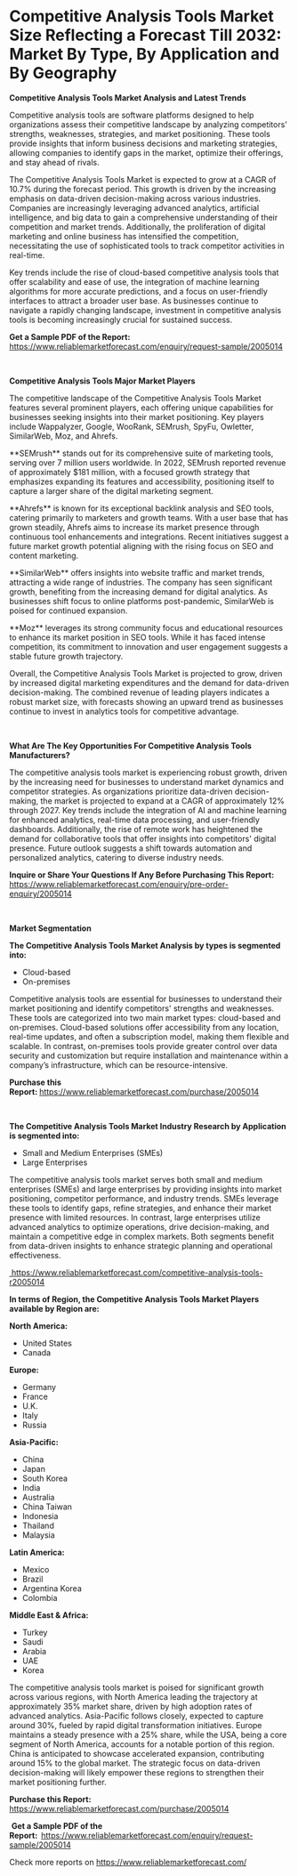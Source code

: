 <p><h1>Competitive Analysis Tools Market Size Reflecting a Forecast Till 2032: Market By Type, By Application and By Geography</h1></p><p><strong>Competitive Analysis Tools Market Analysis and Latest Trends</strong></p>
<p><p>Competitive analysis tools are software platforms designed to help organizations assess their competitive landscape by analyzing competitors' strengths, weaknesses, strategies, and market positioning. These tools provide insights that inform business decisions and marketing strategies, allowing companies to identify gaps in the market, optimize their offerings, and stay ahead of rivals.</p><p>The Competitive Analysis Tools Market is expected to grow at a CAGR of 10.7% during the forecast period. This growth is driven by the increasing emphasis on data-driven decision-making across various industries. Companies are increasingly leveraging advanced analytics, artificial intelligence, and big data to gain a comprehensive understanding of their competition and market trends. Additionally, the proliferation of digital marketing and online business has intensified the competition, necessitating the use of sophisticated tools to track competitor activities in real-time.</p><p>Key trends include the rise of cloud-based competitive analysis tools that offer scalability and ease of use, the integration of machine learning algorithms for more accurate predictions, and a focus on user-friendly interfaces to attract a broader user base. As businesses continue to navigate a rapidly changing landscape, investment in competitive analysis tools is becoming increasingly crucial for sustained success.</p></p>
<p><strong>Get a Sample PDF of the Report:&nbsp;</strong> <a href="https://www.reliablemarketforecast.com/enquiry/request-sample/2005014?utm_campaign=1169&utm_medium=2&utm_source=Github&utm_content=ia&utm_term=15012025&utm_id=competitive-analysis-tools">https://www.reliablemarketforecast.com/enquiry/request-sample/2005014</a></p>
<p>&nbsp;</p>
<p><strong>Competitive Analysis Tools Major Market Players</strong></p>
<p><p>The competitive landscape of the Competitive Analysis Tools Market features several prominent players, each offering unique capabilities for businesses seeking insights into their market positioning. Key players include Wappalyzer, Google, WooRank, SEMrush, SpyFu, Owletter, SimilarWeb, Moz, and Ahrefs.</p><p>**SEMrush** stands out for its comprehensive suite of marketing tools, serving over 7 million users worldwide. In 2022, SEMrush reported revenue of approximately $181 million, with a focused growth strategy that emphasizes expanding its features and accessibility, positioning itself to capture a larger share of the digital marketing segment.</p><p>**Ahrefs** is known for its exceptional backlink analysis and SEO tools, catering primarily to marketers and growth teams. With a user base that has grown steadily, Ahrefs aims to increase its market presence through continuous tool enhancements and integrations. Recent initiatives suggest a future market growth potential aligning with the rising focus on SEO and content marketing.</p><p>**SimilarWeb** offers insights into website traffic and market trends, attracting a wide range of industries. The company has seen significant growth, benefiting from the increasing demand for digital analytics. As businesses shift focus to online platforms post-pandemic, SimilarWeb is poised for continued expansion.</p><p>**Moz** leverages its strong community focus and educational resources to enhance its market position in SEO tools. While it has faced intense competition, its commitment to innovation and user engagement suggests a stable future growth trajectory.</p><p>Overall, the Competitive Analysis Tools Market is projected to grow, driven by increased digital marketing expenditures and the demand for data-driven decision-making. The combined revenue of leading players indicates a robust market size, with forecasts showing an upward trend as businesses continue to invest in analytics tools for competitive advantage.</p></p>
<p>&nbsp;</p>
<p><strong>What Are The Key Opportunities For Competitive Analysis Tools Manufacturers?</strong></p>
<p><p>The competitive analysis tools market is experiencing robust growth, driven by the increasing need for businesses to understand market dynamics and competitor strategies. As organizations prioritize data-driven decision-making, the market is projected to expand at a CAGR of approximately 12% through 2027. Key trends include the integration of AI and machine learning for enhanced analytics, real-time data processing, and user-friendly dashboards. Additionally, the rise of remote work has heightened the demand for collaborative tools that offer insights into competitors' digital presence. Future outlook suggests a shift towards automation and personalized analytics, catering to diverse industry needs.</p></p>
<p><strong>Inquire or Share Your Questions If Any Before Purchasing This Report:</strong> <a href="https://www.reliablemarketforecast.com/enquiry/pre-order-enquiry/2005014?utm_campaign=1169&utm_medium=2&utm_source=Github&utm_content=ia&utm_term=15012025&utm_id=competitive-analysis-tools">https://www.reliablemarketforecast.com/enquiry/pre-order-enquiry/2005014</a></p>
<p>&nbsp;</p>
<p><strong>Market Segmentation</strong></p>
<p><strong>The Competitive Analysis Tools Market Analysis by types is segmented into:</strong></p>
<p><ul><li>Cloud-based</li><li>On-premises</li></ul></p>
<p><p>Competitive analysis tools are essential for businesses to understand their market positioning and identify competitors' strengths and weaknesses. These tools are categorized into two main market types: cloud-based and on-premises. Cloud-based solutions offer accessibility from any location, real-time updates, and often a subscription model, making them flexible and scalable. In contrast, on-premises tools provide greater control over data security and customization but require installation and maintenance within a company’s infrastructure, which can be resource-intensive.</p></p>
<p><strong>Purchase this Report:&nbsp;</strong><a href="https://www.reliablemarketforecast.com/purchase/2005014?utm_campaign=1169&utm_medium=2&utm_source=Github&utm_content=ia&utm_term=15012025&utm_id=competitive-analysis-tools">https://www.reliablemarketforecast.com/purchase/2005014</a></p>
<p>&nbsp;</p>
<p><strong>The Competitive Analysis Tools Market Industry Research by Application is segmented into:</strong></p>
<p><ul><li>Small and Medium Enterprises (SMEs)</li><li>Large Enterprises</li></ul></p>
<p><p>The competitive analysis tools market serves both small and medium enterprises (SMEs) and large enterprises by providing insights into market positioning, competitor performance, and industry trends. SMEs leverage these tools to identify gaps, refine strategies, and enhance their market presence with limited resources. In contrast, large enterprises utilize advanced analytics to optimize operations, drive decision-making, and maintain a competitive edge in complex markets. Both segments benefit from data-driven insights to enhance strategic planning and operational effectiveness.</p></p>
<p><a href="https://www.reliablemarketforecast.com/competitive-analysis-tools-r2005014?utm_campaign=1169&utm_medium=2&utm_source=Github&utm_content=ia&utm_term=15012025&utm_id=competitive-analysis-tools">&nbsp;https://www.reliablemarketforecast.com/competitive-analysis-tools-r2005014</a></p>
<p><strong>In terms of Region, the Competitive Analysis Tools Market Players available by Region are:</strong></p>
<p>
    <p> <strong> North America: </strong>
        <ul>
            <li>United States</li>
            <li>Canada</li>
        </ul>
        </p> 
    <p> <strong> Europe: </strong>
        <ul>
            <li>Germany</li>
            <li>France</li>
            <li>U.K.</li>
            <li>Italy</li>
            <li>Russia</li>
        </ul>
        </p> 
    <p> <strong> Asia-Pacific: </strong>
        <ul>
            <li>China</li>
            <li>Japan</li>
            <li>South Korea</li>
            <li>India</li>
            <li>Australia</li>
            <li>China Taiwan</li>
            <li>Indonesia</li>
            <li>Thailand</li>
            <li>Malaysia</li>
        </ul>
        </p> 
    <p> <strong> Latin America: </strong>
        <ul>
            <li>Mexico</li>
            <li>Brazil</li>
            <li>Argentina Korea</li>
            <li>Colombia</li>
        </ul>
        </p> 
    <p> <strong> Middle East & Africa: </strong>
        <ul>
            <li>Turkey</li>
            <li>Saudi</li>
            <li>Arabia</li>
            <li>UAE</li>
            <li>Korea</li>
        </ul>
    </p>
    </p>
<p><p>The competitive analysis tools market is poised for significant growth across various regions, with North America leading the trajectory at approximately 35% market share, driven by high adoption rates of advanced analytics. Asia-Pacific follows closely, expected to capture around 30%, fueled by rapid digital transformation initiatives. Europe maintains a steady presence with a 25% share, while the USA, being a core segment of North America, accounts for a notable portion of this region. China is anticipated to showcase accelerated expansion, contributing around 15% to the global market. The strategic focus on data-driven decision-making will likely empower these regions to strengthen their market positioning further.</p></p>
<p><strong>Purchase this Report: </strong><a href="https://www.reliablemarketforecast.com/purchase/2005014?utm_campaign=1169&utm_medium=2&utm_source=Github&utm_content=ia&utm_term=15012025&utm_id=competitive-analysis-tools">https://www.reliablemarketforecast.com/purchase/2005014</a></p>
<p>&nbsp;<strong>Get a Sample PDF of the Report:&nbsp;&nbsp;</strong><a href="https://www.reliablemarketforecast.com/enquiry/request-sample/2005014?utm_campaign=1169&utm_medium=2&utm_source=Github&utm_content=ia&utm_term=15012025&utm_id=competitive-analysis-tools">https://www.reliablemarketforecast.com/enquiry/request-sample/2005014</a></p>
<p><strong></strong></p>
<p>Check more reports on <a href="https://www.reliablemarketforecast.com/?utm_campaign=1169&utm_medium=2&utm_source=Github&utm_content=ia&utm_term=15012025&utm_id=competitive-analysis-tools">https://www.reliablemarketforecast.com/</a></p>